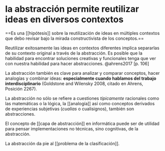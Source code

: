 # la abstracción permite reutilizar ideas en diversos contextos
==Es una [[hipótesis]] sobre la reutilización de ideas en múltiples contextos que debo revisar bajo la mirada constructivista de los conceptos.==

Reutilizar exitosamente las ideas en contextos diferentes implica separarlas de su contexto original a través de la abstracción. Es posible que la habilidad para encontrar soluciones creativas y funcionales tenga que ver con nuestra habilidad para hacer abstracciones. @ahrens2017 [p. 106] 

La abstracción también es clave para analizar y comparar conceptos, hacer analogías y combinar ideas: **especialmente cuando hablamos del trabajo interdisciplinario** (Goldstone and Wilensky 2008, citado en Ahrens, Posición 2267).

La abstracción no sólo se refiere a cuestiones *típicamente* racionales como las matemáticas o la lógica, la [[analogía]] así como conceptos derivados de experiencias subjetivas (*cualias* o cualisignos), también son abstracciones.

El concepto de [[capa de abstracción]] en informática puede ser de utilidad para pensar implementaciones no técnicas, sino cognitivas, de la abstracción.

La abstracción da pie al [[problema de la clasificación]].
